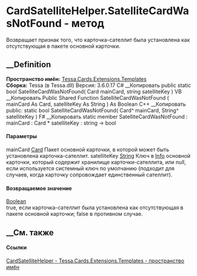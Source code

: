 # CardSatelliteHelper.SatelliteCardWasNotFound - метод
Возвращает признак того, что карточка-сателлит была установлена как
отсутствующая в пакете основной карточки.
## __Definition
 **Пространство имён:**
[Tessa.Cards.Extensions.Templates](N_Tessa_Cards_Extensions_Templates.htm)  
 **Сборка:** Tessa (в Tessa.dll) Версия: 3.6.0.17
C# __Копировать
     public static bool SatelliteCardWasNotFound(
    	Card mainCard,
    	string satelliteKey
    )
VB __Копировать
     Public Shared Function SatelliteCardWasNotFound ( 
    	mainCard As Card,
    	satelliteKey As String
    ) As Boolean
C++ __Копировать
     public:
    static bool SatelliteCardWasNotFound(
    	Card^ mainCard, 
    	String^ satelliteKey
    )
F# __Копировать
     static member SatelliteCardWasNotFound : 
            mainCard : Card * 
            satelliteKey : string -> bool 
#### Параметры
mainCard [Card](T_Tessa_Cards_Card.htm)
    Пакет основной карточки, в которой может быть установлена карточка-сателлит.
satelliteKey [String](https://learn.microsoft.com/dotnet/api/system.string)
     Ключ в [Info](P_Tessa_Cards_CardInfoStorageObject_Info.htm) основной карточки, который содержит хранилище карточки-сателлита, или null, если используется системный ключ по умолчанию (подходит для случаев, когда карточку сопровождает единственный сателлит). 
#### Возвращаемое значение
[Boolean](https://learn.microsoft.com/dotnet/api/system.boolean)  
true, если карточка-сателлит была установлена как отсутствующая в пакете
основной карточки; false в противном случае.
## __См. также
#### Ссылки
[CardSatelliteHelper -
](T_Tessa_Cards_Extensions_Templates_CardSatelliteHelper.htm)
[Tessa.Cards.Extensions.Templates - пространство
имён](N_Tessa_Cards_Extensions_Templates.htm)

